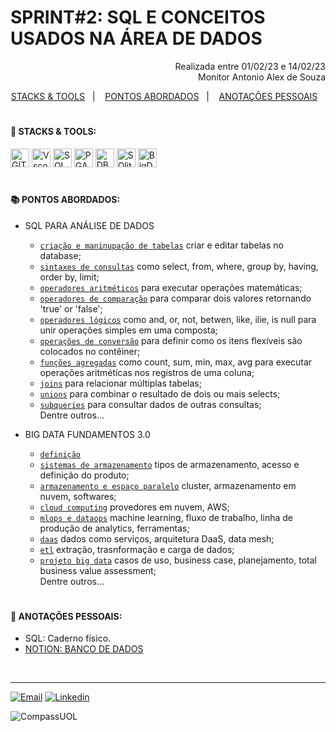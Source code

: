 # SPRINT#2: SQL E CONCEITOS USADOS NA ÁREA DE DADOS

<p align="right">
Realizada entre 01/02/23 e 14/02/23<br>
Monitor Antonio Alex de Souza
</p>

<!------------------------------------SUMMARY-->
<p align="center">
<a href="https://github.com/nataliasguimaraes/compassuol/main/sprint_02/README.md#rocket-stacks--tools">STACKS & TOOLS</a>&nbsp;&nbsp;&nbsp;|&nbsp;&nbsp;&nbsp;
  <a href="https://github.com/nataliasguimaraes/compassuol/main/sprint_02/README.md#-pontos-abordados">PONTOS ABORDADOS</a>&nbsp;&nbsp;&nbsp;|&nbsp;&nbsp;&nbsp;
  <a href="https://github.com/nataliasguimaraes/compassuol/main/sprint_02/README.md#-anota%C3%A7%C3%B5es-pessoais">ANOTAÇÕES PESSOAIS</a>&nbsp;&nbsp;&nbsp;

#

 <!------------------------------------STACKS-->
#### :rocket: STACKS & TOOLS:
<p align="left">
  <a href="https://developer.mozilla.org/en-US/docs/Learn/Tools_and_testing/GitHub"><img  alt="GIT"  width="30" height="30" src="https://user-images.githubusercontent.com/104440384/218911437-22204b9b-b55c-4bdd-8e0e-ac539c3c3627.png"><a/>
  <a href="https://code.visualstudio.com/"><img  alt="Vscode"  width="30" height="30" src="https://user-images.githubusercontent.com/59892368/149663512-3f83da57-bdfe-4cef-bcc2-feb304a738ff.png"><a/>
 <a href="https://developer.mozilla.org/en-US/docs/Glossary/SQL"><img  alt="SQL"  width="30" height="30" src="https://user-images.githubusercontent.com/104440384/218635686-f8b56c01-19dd-451e-b787-4ab7d2e9fed2.png"><a/>
 <a href="https://www.pgadmin.org/faq/"><img  alt="PGAdmin"  width="30" height="30" src="https://user-images.githubusercontent.com/104440384/218912256-3200c7d3-0819-4d44-a012-f6177f113c25.png"><a/>
 <a href="https://dbeaver.io/about/"><img  alt="DBeaver"  width="30" height="30" src="https://user-images.githubusercontent.com/104440384/218912441-645f23ca-b235-49e2-89eb-0340aa2f10ff.png"><a/>
 <a href="https://www.sqlite.org/about.html"><img  alt="SQlite"  width="30" height="30" src="https://user-images.githubusercontent.com/104440384/218912701-704fbb55-eb7d-4913-b3bc-69e8feacd840.png"><a/>      
 <a href="https://www.oracle.com/br/big-data/what-is-big-data/"><img  alt="BigData"  width="30" height="30" src="https://user-images.githubusercontent.com/104440384/218922251-ad64d2e3-ec92-42c4-b891-858bf6ff8c47.png"><a/>   
<br>
 
  #
<!------------------------------------PRODUCTION SKILLS-->

#### 📚 PONTOS ABORDADOS:

* SQL PARA ANÁLISE DE DADOS
  * [`criação e maninupação de tabelas`](https://www.w3schools.com/sql/sql_create_table.asp) criar e editar tabelas no database;
  * [`sintaxes de consultas`](https://cloud.google.com/bigquery/docs/reference/legacy-sql?hl=pt-br#select-syntax) como select, from, where, group by, having, order by, limit;
  * [`operadores aritméticos`](https://cloud.google.com/bigquery/docs/reference/legacy-sql?hl=pt-br#arithmeticoperators) para executar operações matemáticas;
  * [`operadores de comparação`](https://cloud.google.com/bigquery/docs/reference/legacy-sql?hl=pt-br#comparisonfunctions) para comparar dois valores retornando 'true' or 'false';
  * [`operadores lógicos`](https://cloud.google.com/bigquery/docs/reference/legacy-sql?hl=pt-br#logicfunctions) como and, or, not, betwen, like, ilie, is null para unir operações simples em uma composta;
  * [`operações de conversão`](https://cloud.google.com/bigquery/docs/reference/legacy-sql?hl=pt-br#syntax-casting) para  definir como os itens flexíveis são colocados no contêiner;
  * [`funções agregadas`](https://cloud.google.com/bigquery/docs/reference/legacy-sql?hl=pt-br#functions) como count, sum, min, max, avg para executar operações aritméticas nos registros de uma coluna;
  * [`joins`](https://cloud.google.com/bigquery/docs/reference/legacy-sql?hl=pt-br#joins) para relacionar múltiplas tabelas;
  * [`unions`](https://www.w3schools.com/sql/sql_union.asp) para combinar o resultado de dois ou mais selects;
  * [`subqueries`](https://www.devmedia.com.br/trabalhando-com-subqueries/40134) para consultar dados de outras consultas;
 <br>  Dentre outros...
   
* BIG DATA FUNDAMENTOS 3.0
  * [`definição`](https://www.notion.so/Big-Data-Fundamentos-7a17f60c229e429fa86a55e31cc46778?pvs=4#9e71d883d97941a1a5ab0ae92941de8e)
  * [`sistemas de armazenamento`](https://www.notion.so/Big-Data-Fundamentos-7a17f60c229e429fa86a55e31cc46778?pvs=4#82ec797427da43868a5cd4d123d015fd) tipos de armazenamento, acesso e definição do produto;
  * [`armazenamento e espaço paralelo`](https://www.notion.so/Big-Data-Fundamentos-7a17f60c229e429fa86a55e31cc46778?pvs=4#79890d860d1446e6a40e254ed72d2160) cluster, armazenamento em nuvem, softwares;
  * [`cloud computing`](https://www.notion.so/Big-Data-Fundamentos-7a17f60c229e429fa86a55e31cc46778?pvs=4#a24af6e1235e456a8189d53fb502909a) provedores em nuvem, AWS;
  * [`mlops e dataops`](https://www.notion.so/Big-Data-Fundamentos-7a17f60c229e429fa86a55e31cc46778?pvs=4#77551ff4b32643088abe556eefe4123e) machine learning, fluxo de trabalho, linha de produção de analytics, ferramentas;
  * [`daas`](https://www.notion.so/Big-Data-Fundamentos-7a17f60c229e429fa86a55e31cc46778?pvs=4#7401a8522c614b3986c0ad18e0b1a2e3) dados como serviços, arquitetura DaaS, data mesh;
  * [`etl`](https://www.notion.so/Big-Data-Fundamentos-7a17f60c229e429fa86a55e31cc46778?pvs=4#f1d9fd0f264d4fa195d0c6494b3b72b5) extração, trasnformação e carga de dados;
  * [`projeto big data`](https://www.notion.so/Big-Data-Fundamentos-7a17f60c229e429fa86a55e31cc46778?pvs=4#fa09b3974d4f4a1ca603048759ffc8ae) casos de uso, business case, planejamento, total business value assessment;
 <br>  Dentre outros...

#
<!------------------------------------ANOTAÇÕES-->
#### 📝 ANOTAÇÕES PESSOAIS:

   * SQL: Caderno físico. 
   * <a href="https://natycodes.notion.site/Big-Data-Fundamentos-7a17f60c229e429fa86a55e31cc46778">NOTION: BANCO DE DADOS</a>

 <br>  
   
<hr>
   
[![Email](https://img.shields.io/badge/-Gmail-%23333?style=for-the-badge&logo=gmail&logoColor=white)](mailto:guimaraessnatalia@gmail.com)
[![Linkedin](https://img.shields.io/badge/-LinkedIn-%230077B5?style=for-the-badge&logo=linkedin&logoColor=white)](https://www.linkedin.com/in/natalia-guimar%C3%A3es-6a357721b)
   
![CompassUOL](https://user-images.githubusercontent.com/104440384/214567499-2dc24c5e-d882-4825-b953-f5a69a6be44e.jpg)
